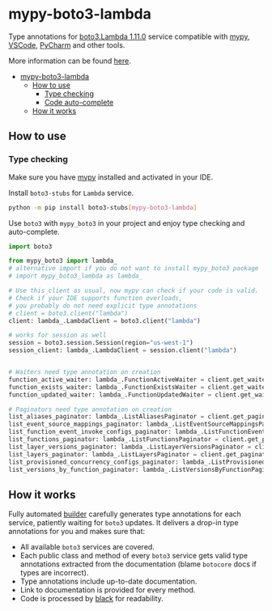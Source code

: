 # mypy-boto3-lambda

Type annotations for
[boto3.Lambda 1.11.0](https://boto3.amazonaws.com/v1/documentation/api/1.11.0/reference/services/lambda.html#Lambda) service
compatible with [mypy](https://github.com/python/mypy), [VSCode](https://code.visualstudio.com/),
[PyCharm](https://www.jetbrains.com/pycharm/) and other tools.

More information can be found [here](https://vemel.github.io/mypy_boto3/).

- [mypy-boto3-lambda](#mypy-boto3-lambda)
  - [How to use](#how-to-use)
    - [Type checking](#type-checking)
    - [Code auto-complete](#code-auto-complete)
  - [How it works](#how-it-works)

## How to use

### Type checking

Make sure you have [mypy](https://github.com/python/mypy) installed and activated in your IDE.

Install `boto3-stubs` for `Lambda` service.

```bash
python -m pip install boto3-stubs[mypy-boto3-lambda]
```

Use `boto3` with `mypy_boto3` in your project and enjoy type checking and auto-complete.

```python
import boto3

from mypy_boto3 import lambda_
# alternative import if you do not want to install mypy_boto3 package
# import mypy_boto3_lambda as lambda_

# Use this client as usual, now mypy can check if your code is valid.
# Check if your IDE supports function overloads,
# you probably do not need explicit type annotations
# client = boto3.client("lambda")
client: lambda_.LambdaClient = boto3.client("lambda")

# works for session as well
session = boto3.session.Session(region="us-west-1")
session_client: lambda_.LambdaClient = session.client("lambda")


# Waiters need type annotation on creation
function_active_waiter: lambda_.FunctionActiveWaiter = client.get_waiter("function_active")
function_exists_waiter: lambda_.FunctionExistsWaiter = client.get_waiter("function_exists")
function_updated_waiter: lambda_.FunctionUpdatedWaiter = client.get_waiter("function_updated")

# Paginators need type annotation on creation
list_aliases_paginator: lambda_.ListAliasesPaginator = client.get_paginator("list_aliases")
list_event_source_mappings_paginator: lambda_.ListEventSourceMappingsPaginator = client.get_paginator("list_event_source_mappings")
list_function_event_invoke_configs_paginator: lambda_.ListFunctionEventInvokeConfigsPaginator = client.get_paginator("list_function_event_invoke_configs")
list_functions_paginator: lambda_.ListFunctionsPaginator = client.get_paginator("list_functions")
list_layer_versions_paginator: lambda_.ListLayerVersionsPaginator = client.get_paginator("list_layer_versions")
list_layers_paginator: lambda_.ListLayersPaginator = client.get_paginator("list_layers")
list_provisioned_concurrency_configs_paginator: lambda_.ListProvisionedConcurrencyConfigsPaginator = client.get_paginator("list_provisioned_concurrency_configs")
list_versions_by_function_paginator: lambda_.ListVersionsByFunctionPaginator = client.get_paginator("list_versions_by_function")
```

## How it works

Fully automated [builder](https://github.com/vemel/mypy_boto3) carefully generates
type annotations for each service, patiently waiting for `boto3` updates. It delivers
a drop-in type annotations for you and makes sure that:

- All available `boto3` services are covered.
- Each public class and method of every `boto3` service gets valid type annotations
  extracted from the documentation (blame `botocore` docs if types are incorrect).
- Type annotations include up-to-date documentation.
- Link to documentation is provided for every method.
- Code is processed by [black](https://github.com/psf/black) for readability.